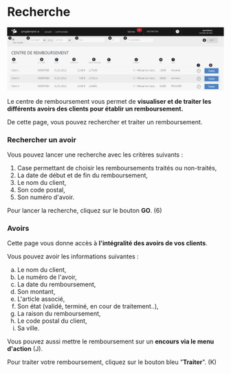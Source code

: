 # Recherche


![index-screenshotfionajoupilancom20150812104157](images/index-screenshotfionajoupilancom20150812104157.png)


<p>Le centre de remboursement vous permet de <strong>visualiser et de traiter les diff&eacute;rents avoirs des clients pour &eacute;tablir un remboursement.</strong></p>
<p>De cette page, vous pouvez rechercher et traiter un remboursement.</p>
<h3>Rechercher un avoir</h3>
<p>Vous pouvez lancer une recherche avec les crit&egrave;res suivants :</p>
<ol>
<li>Case permettant de choisir les remboursements trait&eacute;s ou non-trait&eacute;s,</li>
<li>La date de d&eacute;but et de fin du remboursement,</li>
<li>Le nom du client,</li>
<li>Son code postal,</li>
<li>Son num&eacute;ro d'avoir.</li>
</ol>
<p>Pour lancer la recherche, cliquez sur le bouton <strong>GO</strong>. (6)</p>
<h3>Avoirs</h3>
<p>Cette page vous donne acc&egrave;s &agrave; <strong>l'int&eacute;gralit&eacute; des avoirs de vos clients</strong>.</p>
<p>Vous pouvez avoir les informations suivantes :</p>
<ol type="a">
<li>Le nom du client,</li>
<li>Le num&eacute;ro de l'avoir,</li>
<li>La date du remboursement,</li>
<li>Son montant,</li>
<li>L'article associ&eacute;,</li>
<li>Son &eacute;tat (valid&eacute;, termin&eacute;, en cour de traitement..),</li>
<li>La raison du remboursement,</li>
<li>Le code postal du client,</li>
<li>Sa ville.</li>
</ol>
<p>Vous pouvez aussi mettre le remboursement sur un <strong>encours via le menu d'action</strong> (J).</p>
<p>Pour traiter votre remboursement, cliquez sur le bouton bleu "<strong>Traiter</strong>". (K)</p>
<p>&nbsp;</p>

